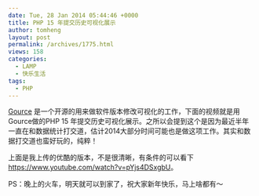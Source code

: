 ```yaml
---
date: Tue, 28 Jan 2014 05:44:46 +0000
title: PHP 15 年提交历史可视化展示
author: tomheng
layout: post
permalink: /archives/1775.html
views: 158
categories:
  - LAMP
  - 快乐生活
tags:
  - PHP
---
```

[Gource][1] 是一个开源的用来做软件版本修改可视化的工作，下面的视频就是用Gource做的PHP 15 年提交历史可视化展示。之所以会提到这个是因为最近半年一直在和数据统计打交道，估计2014大部分时间可能也是做这项工作。其实和数据打交道也蛮好玩的，纯粹！  


上面是我上传的优酷的版本，不是很清晰，有条件的可以看下<https://www.youtube.com/watch?v=pYjs4DSxgbU>。

PS：晚上的火车，明天就可以到家了，祝大家新年快乐，马上啥都有～

 [1]: https://code.google.com/p/gource/
